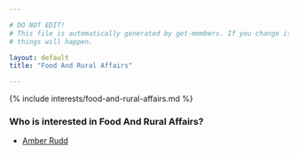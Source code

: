 ```yaml
---

# DO NOT EDIT!
# This file is automatically generated by get-members. If you change it, bad
# things will happen.

layout: default
title: "Food And Rural Affairs"

---
```


{% include interests/food-and-rural-affairs.md %}

### Who is interested in Food And Rural Affairs?


* [Amber Rudd](members/amber-rudd.html)

